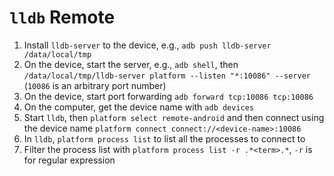 # `lldb` Remote

1. Install `lldb-server` to the device, e.g., `adb push lldb-server /data/local/tmp`
2. On the device, start the server, e.g., `adb shell`, then `/data/local/tmp/lldb-server platform --listen "*:10086" --server` (`10086` is an arbitrary port number)
3. On the device, start port forwarding `adb forward tcp:10086 tcp:10086`
4. On the computer, get the device name with `adb devices`
5. Start `lldb`, then `platform select remote-android` and then connect using the device name `platform connect connect://<device-name>:10086`
6. In `lldb`, `platform process list` to list all the processes to connect to
7. Filter the process list with `platform process list -r .*<term>.*`, `-r` is for regular expression

